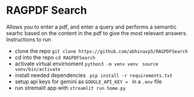 # RAGPDF Search
Allows you to enter a pdf, and enter a query and performs a semantic searhc based on the content in the pdf to give the most relevant answers.
Instructions to run
- clone the repo ``` git clone https://github.com/abhinavp5/RAGPDFSearch ```
- cd into the repo ``` cd RAGPDFSearch ```
- activate virtual envirnoment ```python3 -m venv venv ``` ```source venv/bin/activate```
- install needed dependencies ``` pip install -r requirements.txt```
- setup api keys for gemini as ```GOOGLE_API_KEY = ``` in a ```.env``` file
- run stremalit app with ```streamlit run home.py ```
